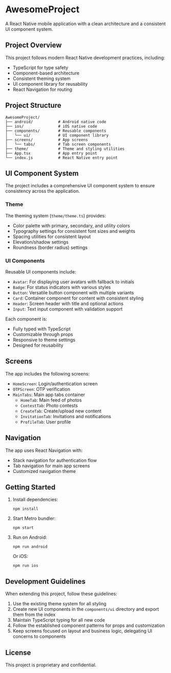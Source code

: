 # AwesomeProject

A React Native mobile application with a clean architecture and a consistent UI component system.

## Project Overview

This project follows modern React Native development practices, including:

- TypeScript for type safety
- Component-based architecture
- Consistent theming system
- UI component library for reusability
- React Navigation for routing

## Project Structure

```
AwesomeProject/
├── android/           # Android native code
├── ios/               # iOS native code
├── components/        # Reusable components
│   └── ui/            # UI component library
├── screens/           # App screens
│   └── tabs/          # Tab screen components
├── theme/             # Theme and styling utilities
├── App.tsx            # App entry point
└── index.js           # React Native entry point
```

## UI Component System

The project includes a comprehensive UI component system to ensure consistency across the application.

### Theme

The theming system (`theme/theme.ts`) provides:

- Color palette with primary, secondary, and utility colors
- Typography settings for consistent font sizes and weights
- Spacing utilities for consistent layout
- Elevation/shadow settings
- Roundness (border radius) settings

### UI Components

Reusable UI components include:

- `Avatar`: For displaying user avatars with fallback to initials
- `Badge`: For status indicators with various styles
- `Button`: Versatile button component with multiple variants
- `Card`: Container component for content with consistent styling
- `Header`: Screen header with title and optional actions
- `Input`: Text input component with validation support

Each component is:
- Fully typed with TypeScript
- Customizable through props
- Responsive to theme settings
- Designed for reusability

## Screens

The app includes the following screens:

- `HomeScreen`: Login/authentication screen
- `OTPScreen`: OTP verification
- `MainTabs`: Main app tabs container
  - `HomeTab`: Main feed of photos
  - `ContestTab`: Photo contests
  - `CreateTab`: Create/upload new content
  - `InvitationTab`: Invitations and notifications
  - `ProfileTab`: User profile

## Navigation

The app uses React Navigation with:
- Stack navigation for authentication flow
- Tab navigation for main app screens
- Customized navigation theme

## Getting Started

1. Install dependencies:
   ```
   npm install
   ```

2. Start Metro bundler:
   ```
   npm start
   ```

3. Run on Android:
   ```
   npm run android
   ```

   Or iOS:
   ```
   npm run ios
   ```

## Development Guidelines

When extending this project, follow these guidelines:

1. Use the existing theme system for all styling
2. Create new UI components in the `components/ui` directory and export them from the index
3. Maintain TypeScript typing for all new code
4. Follow the established component patterns for props and customization
5. Keep screens focused on layout and business logic, delegating UI concerns to components

## License

This project is proprietary and confidential.
